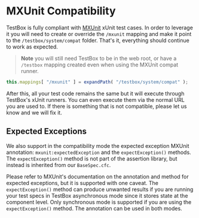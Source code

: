 # MXUnit Compatibility

TestBox is fully compliant with [MXUnit](http://mxunit.org/) xUnit test cases. In order to leverage it you will need to create or override the `/mxunit` mapping and make it point to the `/testbox/system/compat` folder. That's it, everything should continue to work as expected. 

> **Note** you will still need TestBox to be in the web root, or have a `/testbox` mapping created even when using the MXUnit compat runner.

```javascript
this.mappings[ "/mxunit" ] = expandPath( "/testbox/system/compat" );
```

After this, all your test code remains the same but it will execute through TestBox's xUnit runners. You can even execute them via the normal URL you are used to. If there is something that is not compatible, please let us know and we will fix it.

## Expected Exceptions

We also support in the compatibility mode the expected exception MXUnit annotation: `mxunit:expectedException` and the `expectException()` methods. The `expectException()` method is not part of the assertion library, but instead is inherited from our `BaseSpec.cfc`. 

Please refer to MXUnit's documentation on the annotation and method for expected exceptions, but it is supported with one caveat. The `expectException()` method can produce unwanted results if you are running your test specs in TestBox asynchronous mode since it stores state at the component level. Only synchronous mode is supported if you are using the `expectException()` method. The annotation can be used in both modes.
